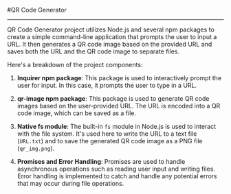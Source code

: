 #QR Code Generator
<hr>

QR Code Generator project utilizes Node.js and several npm packages to create a simple command-line application that prompts the user to input a URL. It then generates a QR code image based on the provided URL and saves both the URL and the QR code image to separate files.

Here's a breakdown of the project components:

1. **Inquirer npm package**: This package is used to interactively prompt the user for input. In this case, it prompts the user to type in a URL.

2. **qr-image npm package**: This package is used to generate QR code images based on the user-provided URL. The URL is encoded into a QR code image, which can be saved as a file.

3. **Native fs module**: The built-in `fs` module in Node.js is used to interact with the file system. It's used here to write the URL to a text file (`URL.txt`) and to save the generated QR code image as a PNG file (`qr_img.png`).

4. **Promises and Error Handling**: Promises are used to handle asynchronous operations such as reading user input and writing files. Error handling is implemented to catch and handle any potential errors that may occur during file operations.
